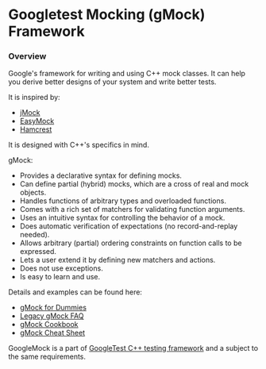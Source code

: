# Googletest Mocking (gMock) Framework

### Overview

Google's framework for writing and using C++ mock classes. It can help you
derive better designs of your system and write better tests.

It is inspired by:

* [jMock](http://www.jmock.org/)
* [EasyMock](http://www.easymock.org/)
* [Hamcrest](http://code.google.com/p/hamcrest/)

It is designed with C++'s specifics in mind.

gMock:

- Provides a declarative syntax for defining mocks.
- Can define partial (hybrid) mocks, which are a cross of real and mock
  objects.
- Handles functions of arbitrary types and overloaded functions.
- Comes with a rich set of matchers for validating function arguments.
- Uses an intuitive syntax for controlling the behavior of a mock.
- Does automatic verification of expectations (no record-and-replay needed).
- Allows arbitrary (partial) ordering constraints on function calls to be
  expressed.
- Lets a user extend it by defining new matchers and actions.
- Does not use exceptions.
- Is easy to learn and use.

Details and examples can be found here:

* [gMock for Dummies](https://google.github.io/googletest/gmock_for_dummies.html)
* [Legacy gMock FAQ](https://google.github.io/googletest/gmock_faq.html)
* [gMock Cookbook](https://google.github.io/googletest/gmock_cook_book.html)
* [gMock Cheat Sheet](https://google.github.io/googletest/gmock_cheat_sheet.html)

GoogleMock is a part of
[GoogleTest C++ testing framework](http://github.com/google/googletest/) and a
subject to the same requirements.
